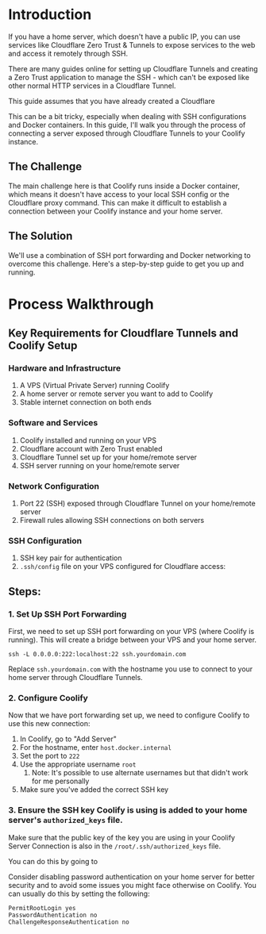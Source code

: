 # Introduction

If you have a home server, which doesn't have a public IP, you can use services like Cloudflare Zero Trust & Tunnels to expose services to the web and access it remotely through SSH.

There are many guides online for setting up Cloudflare Tunnels and creating a Zero Trust application to manage the SSH - which can't be exposed like other normal HTTP services in a Cloudflare Tunnel.

This guide assumes that you have already created a Cloudflare 

This can be a bit tricky, especially when dealing with SSH configurations and Docker containers. In this guide, I'll walk you through the process of connecting a server exposed through Cloudflare Tunnels to your Coolify instance.

## The Challenge

The main challenge here is that Coolify runs inside a Docker container, which means it doesn't have access to your local SSH config or the Cloudflare proxy command. This can make it difficult to establish a connection between your Coolify instance and your home server.

## The Solution

We'll use a combination of SSH port forwarding and Docker networking to overcome this challenge. Here's a step-by-step guide to get you up and running.


# Process Walkthrough

## Key Requirements for Cloudflare Tunnels and Coolify Setup

### Hardware and Infrastructure

1. A VPS (Virtual Private Server) running Coolify
2. A home server or remote server you want to add to Coolify
3. Stable internet connection on both ends

### Software and Services

1. Coolify installed and running on your VPS
2. Cloudflare account with Zero Trust enabled
3. Cloudflare Tunnel set up for your home/remote server
4. SSH server running on your home/remote server

### Network Configuration

1. Port 22 (SSH) exposed through Cloudflare Tunnel on your home/remote server
2. Firewall rules allowing SSH connections on both servers

### SSH Configuration

1. SSH key pair for authentication
2. `.ssh/config` file on your VPS configured for Cloudflare access:

## Steps:
### 1. Set Up SSH Port Forwarding

First, we need to set up SSH port forwarding on your VPS (where Coolify is running). This will create a bridge between your VPS and your home server.

```
ssh -L 0.0.0.0:222:localhost:22 ssh.yourdomain.com
```

Replace `ssh.yourdomain.com` with the hostname you use to connect to your home server through Cloudflare Tunnels.

### 2. Configure Coolify

Now that we have port forwarding set up, we need to configure Coolify to use this new connection:

1. In Coolify, go to "Add Server"
2. For the hostname, enter `host.docker.internal`
3. Set the port to `222`
4. Use the appropriate username  `root` 
	1. Note: It's possible to use alternate usernames but that didn't work for me personally
5. Make sure you've added the correct SSH key

### 3. Ensure the SSH key Coolify is using is added to your home server's `authorized_keys` file.

Make sure that the public key of the key you are using in your Coolify Server Connection is also in the `/root/.ssh/authorized_keys` file.

You can do this by going to 

Consider disabling password authentication on your home server for better security and to avoid some issues you might face otherwise on Coolify. You can usually do this by setting the following:

```
PermitRootLogin yes
PasswordAuthentication no
ChallengeResponseAuthentication no
```

